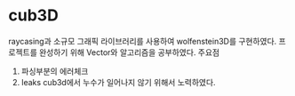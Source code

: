 # cub3D


raycasing과 소규모 그래픽 라이브러리를 사용하여 wolfenstein3D를 구현하였다.
프로젝트를 완성하기 위해 Vector와 알고리즘을 공부하였다.
주요점
1. 파싱부분의 에러체크
2. leaks cub3d에서 누수가 일어나지 않기 위해서 노력하였다.
